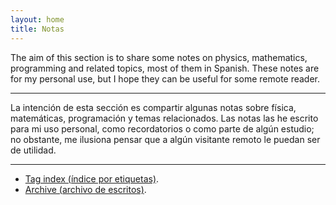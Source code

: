 ```yaml
---
layout: home
title: Notas
---
```


The aim of this section is to share some notes on physics, mathematics, programming and related topics, most of them in Spanish. These notes are for my personal use, but I hope they can be useful for some remote reader. 

-----

La intención de esta sección es compartir algunas notas sobre física, matemáticas, programación y temas relacionados. Las notas las he escrito para mi uso personal, como recordatorios o como parte de algún estudio; no obstante, me ilusiona pensar que a algún visitante remoto le puedan ser de utilidad.

-----

- <a href="https://igomezv.github.io/tags/">Tag index (índice por etiquetas)</a>.
- [Archive (archivo de escritos)](archive.md).

 


